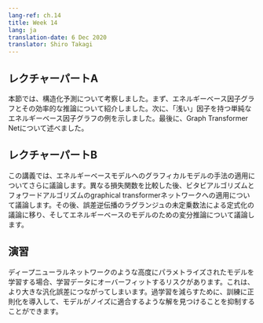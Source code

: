 ```yaml
---
lang-ref: ch.14
title: Week 14
lang: ja
translation-date: 6 Dec 2020
translator: Shiro Takagi
---
```



<!-- ## Lecture part A

In this section, we discussed the structured prediction. We first introduced the Energy-Based factor graph and efficient inference for it. Then we gave some examples for simple Energy-Based factor graphs with “shallow” factors. Finally, we discussed the Graph Transformer Net. -->

## レクチャーパートA

本節では、構造化予測について考察しました。まず、エネルギーベース因子グラフとその効率的な推論について紹介しました。次に、「浅い」因子を持つ単純なエネルギーベース因子グラフの例を示しました。最後に、Graph Transformer Netについて述べました。


<!-- ## Lecture part B

The second leg of the lecture further discusses the application of graphical model methods to energy-based models. After spending some time comparing different loss functions, we discuss the application of the Viterbi algorithm and forward algorithm to graphical transformer networks. We then transition to discussing the Lagrangian formulation of backpropagation and then variational inference for energy-based models. -->

## レクチャーパートB

この講義では、エネルギーベースモデルへのグラフィカルモデルの手法の適用についてさらに議論します。異なる損失関数を比較した後、ビタビアルゴリズムとフォワードアルゴリズムのgraphical transformerネットワークへの適用について議論します。その後、誤差逆伝播のラグランジュの未定乗数法による定式化の議論に移り、そしてエネルギーベースのモデルのための変分推論について議論します。

<!-- ## Practicum

When training highly parametrised models such as deep neural networks there is a risk of overfitting to the training data. This leads to greater generalization error. To help reduce overfitting we can introduce regularization into our training, discouraging certain solutions to decrease the extent to which our models will fit to noise. -->

## 演習

ディープニューラルネットワークのような高度にパラメトライズされたモデルを学習する場合、学習データにオーバーフィットするリスクがあります。これは、より大きな汎化誤差につながってしまいます。過学習を減らすために、訓練に正則化を導入して、モデルがノイズに適合するような解を見つけることを抑制することができます。
